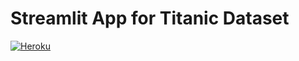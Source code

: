 # Streamlit App for Titanic Dataset
[![Heroku](https://pyheroku-badge.herokuapp.com/?app=survive-titanic&style=flat)](https://survive-titanic.herokuapp.com)

[//]: # (heroku link - https://survive-titanic.herokuapp.com)
